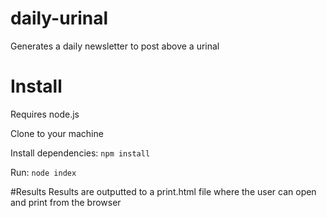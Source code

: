 # daily-urinal
Generates a daily newsletter to post above a urinal

# Install

Requires node.js

Clone to your machine

Install dependencies: `npm install`

Run: `node index`

#Results
Results are outputted to a print.html file where the user can open and print from the browser
